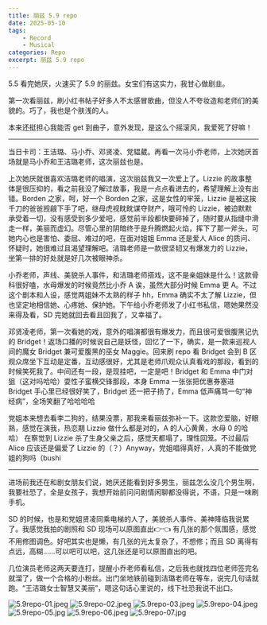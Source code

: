 ```yaml
---
title: 丽兹 5.9 repo
date: 2025-05-10
tags: 
	- Record
	- Musical
categories: Repo
excerpt: 丽兹 5.9 repo
---
```



5.5 看完她厌，火速买了 5.9 的丽兹。女宝们有这实力，我甘心做剧韭。

第一次看丽兹，刷小红书帖子好多人不太感冒歌曲，但没人不夸妆造和老师们的美貌的。巧了，我也是个肤浅的人。

本来还挺担心我能否 get 到曲子，意外发现，是这么个摇滚风，我爱死了好嘛！

---

当日卡司：王洁璐、马小乔、邓贤凌、党韫葳。再看一次马小乔老师，上次她厌首场就是马小乔和王洁璐老师，这次丽兹也是。

上次她厌就很喜欢洁璐老师的唱演，这次丽兹我又一次爱上了。Lizzie 的故事整体是很压抑的，看之前我没了解过故事，我是一点点看进去的，希望理解上没有出错。Borden 之家，呵，好一个 Borden 之家，这是女性的牢笼，Lizzie 是被这挨千刀的爸爸觊觎下手了吧，继母虎视眈眈谋夺财产，哦可怜的 Lizzie，被迫默默承受着一切，没有感受到多少爱吧，感觉前半段都快要碎掉了，随时要从指缝中滑走一样，美丽而虚幻。尽管心里的阴暗终于是升腾燃起火焰，挥下了那一斧头，可她内心也是害怕、委屈、难过的吧，在面对姐姐 Emma 还是爱人 Alice 的质问、怀疑时，她很难过且渴望理解吧。洁璐老师是一款很坚韧又有爆发力的 Lizzie，坐第一排的好处就是好几次被眼神杀。

小乔老师，声线、美貌杀人事件，和洁璐老师搭戏，这不是亲姐妹是什么！这款骨科很好嗑，水母爆发的时候竟然比小乔 A 诶，虽然大部分时候 Emma 更 A。不过这个剧本和人设，感觉两姐妹不太熟的样子 hh，Emma 确实不太了解 Lizzie，但也坚定地相信她、心疼她、保护她。下午给小乔老师发了小红书私信，嗯她果然没来得及看，SD 完她就回去看且回我了，又幸福了。

邓贤凌老师，第一次看她的戏，意外的唱演都很有爆发力，而且很可爱很腹黑记仇的 Bridget！返场口播的时候说自己是妖怪，回忆了一下，确实，是一款来巡视人间的魔女 Bridget 兼可爱腹黑的巫女 Maggie。回来刷 repo 看 Bridget 会到 B 区观众席坐下互动是定番，互动感很好，尤其是老师爪观众认真看戏的那段，看到的时候笑死我了。中间还有一段，是现挂吧，一定是吧！Bridget 和 Emma 中门对狙（这对吗哈哈）耍性子蛮横交锋那段，本身 Emma 一张张把优惠券塞进 Bridget 手心里已经很好笑了，Bridget 还一把子扬了，Emma 低声痛骂一句“神经病”，全场笑翻了哈哈哈哈

党姐本来想去看李二狗的，结果没票，那我来看丽兹弥补一下。这款恋爱脑，好眼熟，感觉在演我，热恋期 Lizzie 做什么都是对的，A 的人心黄黄，水母 0 的哈哈） 在察觉到 Lizzie 杀了生身父亲之后，感觉天都塌了，理性回笼。不过最后 Alice 应该还是偏爱了 Lizzie 的（？）Anyway，党姐唱得真好，人真的不能做党姐的狗吗（bushi

---

进场前我还在和剧女朋友们说，她厌还能看到好多男生，丽兹怎么没几个男生啊，我要社恐了，全是女孩子，我想开始前问问剧情闲聊都没得说，不语，只是一味刷手机。

SD 的时候，也是和党姐贤凌同乘电梯的人了，美貌杀人事件、美神降临我说累了。我感觉我拍的剧照和 SD 现场可以原图直出👉👈 有几张的那个氛围感，感觉不用修图调色。好吧其实也是懒，有几张的光太复杂了，不想修；而且 SD 离得有点远，高糊……可以吧可以吧，这几张还是可以原图直出的吧。

几位演员老师这两天要连打，提醒小乔老师看私信，之后我也就找四位老师签完名就溜了，做一个合格的小粉丝。出门坐地铁前碰到洁璐老师在等车，说完几句话就跑。“王洁璐女士智慧又美丽”，嗯这句话心里说的，线下社恐我说不出口。

![5.9repo-01.jpeg](/images/5.9repo-01.jpeg)
![5.9repo-02.jpeg](/images/5.9repo-02.jpeg)
![5.9repo-03.jpeg](/images/5.9repo-03.jpeg)
![5.9repo-04.jpeg](/images/5.9repo-04.jpeg)
![5.9repo-05.jpg](images/5.9repo-05.jpg)
![5.9repo-06.jpeg](images/5.9repo-06.jpeg)
![5.9repo-07.jpg](images/5.9repo-07.jpg)

